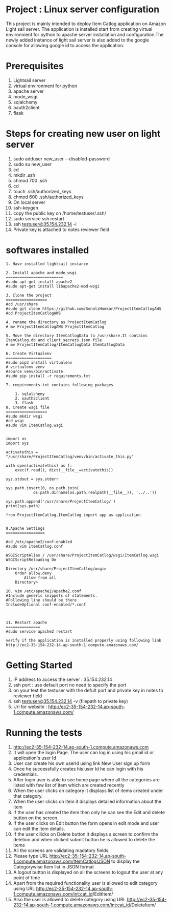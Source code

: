 Project : Linux server configuration
======================================
This project is mainly intended to deploy Item Catlog application on Amazon Light sail server.
The application is installed start from creating virtual environment for python to apache server installation
and configuration.The newly added instance of light sail server is also added to the google console  for allowing
google id to access the application.


Prerequisites
============
1. Lightsail server
2. virtual environment for python
3. apache server
4. mode_wsgi
5. sqlalchemy
6. oauth2client
7. flask




Steps for creating new user on light server
============================================
1. sudo adduser new_user --disabled-password
2. sudo su new_user
3. cd
4. mkdir .ssh
5. chmod 700 .ssh
6. cd
7. touch .ssh/authorized_keys
8. chmod 600 .ssh/authorized_keys
9. On local server 
10. ssh-keygen
11. copy the public key on /home/testuser/.ssh/
12. sudo service ssh restart
13. ssh testuser@35.154.232.14 -i <filepath to private key>
14. Private key is attached to notes reviewer field

softwares installed
==================
	1. Have installed lightsail instance
	
	2. Install apache and mode_wsgi
	========================= 
	#sudo apt-get install apache2 
	#sudo apt-get install libapache2-mod-wsgi

	3. Clone the project
	==================
	#cd /usr/share
	#sudo git clone https://github.com/SonaliHomkar/ProjectItemCatlogAWS
	#cd ProjectItemCatlogAWS

	4. rename the directory as ProjectItemCatlog
	# mv ProjectItemCatlogAWS ProjectItemCatlog

	5. Move the directory ItemCatlogData to /usr/share.It contains ItemCatlog.db and client_secrets.json file
	# mv ProjectItemCatlog/ItemCatlogData ItemCatlogData

	6. Create Virtualenv
	====================
	#sudo pip3 install virtualenv
	# virtualenv venv
	#source venv/bin/activate
	#sudo pip install -r requirements.txt

	7. requirements.txt contains following packages 	

		1. sqlalchemy
		2. oauth2client
		3. flask
	8. Create wsgi file
	==================
	#sudo mkdir wsgi
	#cd wsgi
	#sudo vim ItemCatlog.wsgi
	

	import os
	import sys

	activatethis = "/usr/share/ProjectItemCatlog/venv/bin/activate_this.py"

	with open(activatethis) as f:
    	exec(f.read(), dict(__file__=activatethis))

	sys.stdout = sys.stderr

	sys.path.insert(0, os.path.join(
    			os.path.dirname(os.path.realpath(__file__)), '../..'))

	sys.path.append('/usr/share/ProjectItemCatlog/')
	print(sys.path)

	from ProjectItemCatlog.ItemCatlog import app as application


	9.Apache Settings
	=================

	#cd /etc/apache2/conf-enabled
	#sudo vim ItemCatlog.conf 

	WSGIScriptAlias / /usr/share/ProjectItemCatlog/wsgi/ItemCatlog.wsgi
	WSGIScriptReloading On
 
	Directory /usr/share/ProjectItemCatlog/wsgi>
  	    Order allow,deny
            Allow from all
        Directory>

	10. vim /etc/apache2/apache2.conf
	#Include generic snippets of statements. 
	#Following line should be there
	IncludeOptional conf-enabled/*.conf



	11. Restart apache
	===============
	#sudo service apache2 restart

	verify if the application is installed properly using following link
	http://ec2-35-154-232-14.ap-south-1.compute.amazonaws.com/

Getting Started
==============
1. IP address to access the server : 35.154.232.14
2. ssh port : use default port no need to specify the port
3. on your test the testuser with the defult port and private key in notes to reviewer field
4. ssh testuser@35.154.232.14 -v (filepath to private key)
5. Url for website : http://ec2-35-154-232-14.ap-south-1.compute.amazonaws.com/


Running the tests
========================
1. http://ec2-35-154-232-14.ap-south-1.compute.amazonaws.com
2. It will open the login Page. The user can log in using his gmail id or application's user Id
3. User can create his own userId using link New User sign up form
4. Once he successfully creates his user Id he can login with his credentials.
5. After login user is able to see home page where all the categories are listed with
   few list of item which are created recently
6. When the user clicks on category it displays list of items created under that category.
7. When the user clicks on item it displays detailed information about the item
8. If the user has created the item then only he can see the Edit and delete button on the screen.
9. If the user clicks on Edit button the form opens in edit mode and user can edit the item details.
10. If the user cllicks on Delete button it displays a screen to confirm the deletion and when clicked submit button
    he is allowed to delete the items
11. All the screens are validating madatory fields.
12. Please type URL http://ec2-35-154-232-14.ap-south-1.compute.amazonaws.com/ItemCatlog/JSON to display the Categorywise Item list  in JSON format
13. A logout button is displayed on all the screens to logout the user at any point of time
14. Apart from the required functionality user is allowed to edit category 
using URL http://ec2-35-154-232-14.ap-south-1.compute.amazonaws.com/<int:cat_id>/EditItem/
15. Also the user is allowed to delete category 
using URL http://ec2-35-154-232-14.ap-south-1.compute.amazonaws.com/<int:cat_id>/DeleteItem/



	
